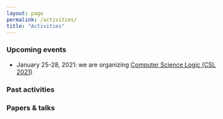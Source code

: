 ```yaml
---
layout: page
permalink: /activities/
title: "Activities"
---
```


### Upcoming events

* January 25-28, 2021: we are organizing [Computer Science Logic (CSL 2021)](https://csl2021.fmf.uni-lj.si)

### Past activities


### Papers & talks
